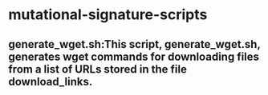 # mutational-signature-scripts
## generate_wget.sh:This script, generate_wget.sh, generates wget commands for downloading files from a list of URLs stored in the file download_links. 
